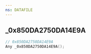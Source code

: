```yaml
---
ns: DATAFILE
---
```

## _0x850DA2750DA14E9A

```c
// 0x850DA2750DA14E9A
Any _0x850DA2750DA14E9A();
```


